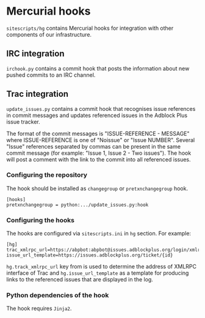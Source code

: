 # Mercurial hooks

`sitescripts/hg` contains Mercurial hooks for integration with other components
of our infrastructure.

## IRC integration

`irchook.py` contains a commit hook that posts the information about new pushed
commits to an IRC channel.

## Trac integration

`update_issues.py` contains a commit hook that recognises issue references in
commit messages and updates referenced issues in the Adblock Plus issue
tracker.

The format of the commit messages is "ISSUE-REFERENCE - MESSAGE" where
ISSUE-REFERENCE is one of "Noissue" or "Issue NUMBER". Several "Issue"
references separated by commas can be present in the same commit message (for
example: "Issue 1, Issue 2 - Two issues"). The hook will post a comment with
the link to the commit into all referenced issues.

### Configuring the repository

The hook should be installed as `changegroup` or `pretxnchangegroup` hook.

    [hooks]
    pretxnchangegroup = python:.../update_issues.py:hook

### Configuring the hooks

The hooks are configured via `sitescripts.ini` in `hg` section. For example:

    [hg]
    trac_xmlrpc_url=https://abpbot:abpbot@issues.adblockplus.org/login/xmlrpc
    issue_url_template=https://issues.adblockplus.org/ticket/{id}

`hg.track_xmlrpc_url` key from is used to determine the address of XMLRPC
interface of Trac and `hg.issue_url_template` as a template for producing links
to the referenced issues that are displayed in the log.

### Python dependencies of the hook

The hook requires `Jinja2`.
